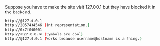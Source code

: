 Suppose you have to make the site visit 127.0.0.1 but they have blocked it in the backend.





```bash
http://@127.0.0.1
http://2057434546 (Int representation.)
http://0x7f000001
http://①27.0.0.① (Symbols are cool)
http://@127.0.0.1 (Works because username@hostname is a thing.)
```
